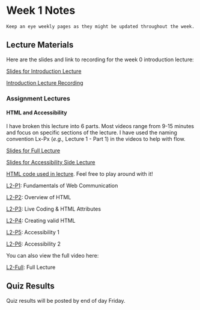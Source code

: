 Week 1 Notes
============================

```{note}
Keep an eye weekly pages as they might be updated throughout the week.
```

## Lecture Materials

Here are the slides and link to recording for the week 0 introduction lecture:


<a href="../resources/9_24_21-introduction_history.pdf" >Slides for Introduction Lecture</a>


[Introduction Lecture Recording](https://uci.yuja.com/V/Video?v=3699981&node=12636978&a=1999454130&autoplay=1)

### Assignment Lectures

#### HTML and Accessibility

I have broken this lecture into 6 parts. Most videos range from 9-15 minutes and focus on specific sections of the lecture. I have used the naming convention Lx-Px (_e.g.,_ Lecture 1 - Part 1) in the videos to help with flow.

<a href="../resources/html_accessibility.pdf" >Slides for Full Lecture</a>


<a href="../resources/Assistive_Technology.pdf" >Slides for Accessibility Side Lecture</a>

<a href="https://repl.it/@m5b/SatisfiedCoolDevelopers" >HTML code used in lecture</a>. Feel free to play around with it!

[L2-P1](https://uci.yuja.com/V/Video?v=1959569&node=7548734&a=591490276&autoplay=1): Fundamentals of Web Communication

[L2-P2](https://uci.yuja.com/V/Video?v=1959438&node=7548362&a=855655536&autoplay=1): Overview of HTML 

[L2-P3](https://uci.yuja.com/V/Video?v=1959515&node=7548584&a=1639920530&autoplay=1): Live Coding & HTML Attributes

[L2-P4](https://uci.yuja.com/V/Video?v=1959526&node=7548606&a=783688735&autoplay=1): Creating valid HTML

[L2-P5](https://uci.yuja.com/V/Video?v=1959546&node=7548664&a=640139844&autoplay=1): Accessibility 1

[L2-P6](https://uci.yuja.com/V/Video?v=1959593&node=7548825&a=1454667012&autoplay=1): Accessibility 2 

You can also view the full video here:

[L2-Full](https://uci.yuja.com/V/Video?v=1959428&node=7548329&a=1752462787&autoplay=1): Full Lecture

## Quiz Results

Quiz results will be posted by end of day Friday.

